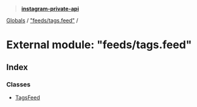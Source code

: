 > **[instagram-private-api](../README.md)**

[Globals](../README.md) / ["feeds/tags.feed"](_feeds_tags_feed_.md) /

# External module: "feeds/tags.feed"

## Index

### Classes

* [TagsFeed](../classes/_feeds_tags_feed_.tagsfeed.md)